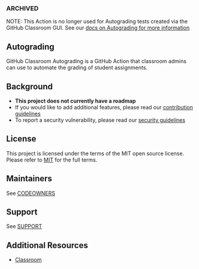 ### ARCHIVED
NOTE: This Action is no longer used for Autograding tests created via the GitHub Classroom GUI. See our [docs on Autograding for more information](https://docs.github.com/en/education/manage-coursework-with-github-classroom/teach-with-github-classroom/use-autograding#grading-methods)

## Autograding

GitHub Classroom Autograding is a GitHub Action that classroom admins can use to automate the grading of student assignments.

## Background

- **This project does not currently have a roadmap**
- If you would like to add additional features, please read our [contribution guidelines](CONTRIBUTING.MD)
- To report a security vulnerability, please read our [security guidelines](./SECURITY.md)

## License

This project is licensed under the terms of the MIT open source license. Please refer to [MIT](./LICENSE) for the full terms.

## Maintainers

See [CODEOWNERS](./CODEOWNERS)

## Support

See [SUPPORT](./SUPPORT.md)

## Additional Resources

- [Classroom](https://classroom.github.com)
